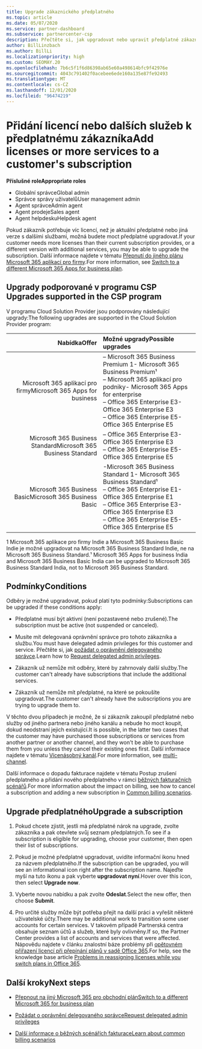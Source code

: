 ```yaml
---
title: Upgrade zákaznického předplatného
ms.topic: article
ms.date: 05/07/2020
ms.service: partner-dashboard
ms.subservice: partnercenter-csp
description: Přečtěte si, jak upgradovat nebo upravit předplatné zákazníka. Přidejte další licence nebo přejděte k jiné verzi s více službami.
author: BillLinzbach
ms.author: BillLi
ms.localizationpriority: high
ms.custom: SEOMAY.20
ms.openlocfilehash: 7b6c5f1f6d86398ab65e60a498614bfc9f42976e
ms.sourcegitcommit: 4043c791402f0acebee6ede160a135e87fe92493
ms.translationtype: MT
ms.contentlocale: cs-CZ
ms.lasthandoff: 12/01/2020
ms.locfileid: "96474219"
---
```

# <a name="add-licenses-or-more-services-to-a-customers-subscription"></a><span data-ttu-id="07460-104">Přidání licencí nebo dalších služeb k předplatnému zákazníka</span><span class="sxs-lookup"><span data-stu-id="07460-104">Add licenses or more services to a customer's subscription</span></span>

<span data-ttu-id="07460-105">**Příslušné role**</span><span class="sxs-lookup"><span data-stu-id="07460-105">**Appropriate roles**</span></span>

- <span data-ttu-id="07460-106">Globální správce</span><span class="sxs-lookup"><span data-stu-id="07460-106">Global admin</span></span>
- <span data-ttu-id="07460-107">Správce správy uživatelů</span><span class="sxs-lookup"><span data-stu-id="07460-107">User management admin</span></span>
- <span data-ttu-id="07460-108">Agent správce</span><span class="sxs-lookup"><span data-stu-id="07460-108">Admin agent</span></span>
- <span data-ttu-id="07460-109">Agent prodeje</span><span class="sxs-lookup"><span data-stu-id="07460-109">Sales agent</span></span>
- <span data-ttu-id="07460-110">Agent helpdesku</span><span class="sxs-lookup"><span data-stu-id="07460-110">Helpdesk agent</span></span>

<span data-ttu-id="07460-111">Pokud zákazník potřebuje víc licencí, než je aktuální předplatné nebo jiná verze s dalšími službami, možná budete moct předplatné upgradovat.</span><span class="sxs-lookup"><span data-stu-id="07460-111">If your customer needs more licenses than their current subscription provides, or a different version with additional services, you may be able to upgrade the subscription.</span></span> <span data-ttu-id="07460-112">Další informace najdete v tématu [Přepnutí do jiného plánu Microsoft 365 aplikací pro firmy](/microsoft-365/commerce/subscriptions/switch-to-a-different-plan).</span><span class="sxs-lookup"><span data-stu-id="07460-112">For more information, see [Switch to a different Microsoft 365 Apps for business plan](/microsoft-365/commerce/subscriptions/switch-to-a-different-plan).</span></span>

## <a name="upgrades-supported-in-the-csp-program"></a><span data-ttu-id="07460-113">Upgrady podporované v programu CSP <a id="upgradesubscription"></a></span><span class="sxs-lookup"><span data-stu-id="07460-113">Upgrades supported in the CSP program <a id="upgradesubscription"></a></span></span>

<span data-ttu-id="07460-114">V programu Cloud Solution Provider jsou podporovány následující upgrady:</span><span class="sxs-lookup"><span data-stu-id="07460-114">The following upgrades are supported in the Cloud Solution Provider program:</span></span>

| <span data-ttu-id="07460-115">Nabídka</span><span class="sxs-lookup"><span data-stu-id="07460-115">Offer</span></span> | <span data-ttu-id="07460-116">Možné upgrady</span><span class="sxs-lookup"><span data-stu-id="07460-116">Possible upgrades</span></span>|
|---:|:---|
| <span data-ttu-id="07460-117">Microsoft 365 aplikací pro firmy</span><span class="sxs-lookup"><span data-stu-id="07460-117">Microsoft 365 Apps for business</span></span>   | <span data-ttu-id="07460-118">– Microsoft 365 Business Premium 1</span><span class="sxs-lookup"><span data-stu-id="07460-118">- Microsoft 365 Business Premium¹</span></span> <br/>  <span data-ttu-id="07460-119">– Microsoft 365 aplikací pro podniky</span><span class="sxs-lookup"><span data-stu-id="07460-119">- Microsoft 365 Apps for enterprise</span></span> <br/> <span data-ttu-id="07460-120">– Office 365 Enterprise E3</span><span class="sxs-lookup"><span data-stu-id="07460-120">- Office 365 Enterprise E3</span></span> <br/> <span data-ttu-id="07460-121">– Office 365 Enterprise E5</span><span class="sxs-lookup"><span data-stu-id="07460-121">- Office 365 Enterprise E5</span></span> <br/> |
| <span data-ttu-id="07460-122">Microsoft 365 Business Standard</span><span class="sxs-lookup"><span data-stu-id="07460-122">Microsoft 365 Business Standard</span></span>    | <span data-ttu-id="07460-123">– Office 365 Enterprise E3</span><span class="sxs-lookup"><span data-stu-id="07460-123">- Office 365 Enterprise E3</span></span> <br/> <span data-ttu-id="07460-124">– Office 365 Enterprise E5</span><span class="sxs-lookup"><span data-stu-id="07460-124">- Office 365 Enterprise E5</span></span> <br/> |
| <span data-ttu-id="07460-125">Microsoft 365 Business Basic</span><span class="sxs-lookup"><span data-stu-id="07460-125">Microsoft 365 Business Basic</span></span> | <span data-ttu-id="07460-126">-Microsoft 365 Business Standard 1</span><span class="sxs-lookup"><span data-stu-id="07460-126">- Microsoft 365 Business Standard¹</span></span> <br/> <span data-ttu-id="07460-127">– Office 365 Enterprise E1</span><span class="sxs-lookup"><span data-stu-id="07460-127">- Office 365 Enterprise E1</span></span> <br/> <span data-ttu-id="07460-128">– Office 365 Enterprise E3</span><span class="sxs-lookup"><span data-stu-id="07460-128">- Office 365 Enterprise E3</span></span><br/> <span data-ttu-id="07460-129">– Office 365 Enterprise E5</span><span class="sxs-lookup"><span data-stu-id="07460-129">- Office 365 Enterprise E5</span></span> <br/> |

<span data-ttu-id="07460-130">1 Microsoft 365 aplikace pro firmy Indie a Microsoft 365 Business Basic Indie je možné upgradovat na Microsoft 365 Business Standard Indie, ne na Microsoft 365 Business Standard.</span><span class="sxs-lookup"><span data-stu-id="07460-130">¹ Microsoft 365 Apps for business India and Microsoft 365 Business Basic India can be upgraded to Microsoft 365 Business Standard India, not to Microsoft 365 Business Standard.</span></span>


## <a name="conditions"></a><span data-ttu-id="07460-131">Podmínky</span><span class="sxs-lookup"><span data-stu-id="07460-131">Conditions</span></span>

<span data-ttu-id="07460-132">Odběry je možné upgradovat, pokud platí tyto podmínky:</span><span class="sxs-lookup"><span data-stu-id="07460-132">Subscriptions can be upgraded if these conditions apply:</span></span>

- <span data-ttu-id="07460-133">Předplatné musí být aktivní (není pozastavené nebo zrušené).</span><span class="sxs-lookup"><span data-stu-id="07460-133">The subscription must be active (not suspended or canceled).</span></span>

- <span data-ttu-id="07460-134">Musíte mít delegovaná oprávnění správce pro tohoto zákazníka a službu.</span><span class="sxs-lookup"><span data-stu-id="07460-134">You must have delegated admin privileges for this customer and service.</span></span> <span data-ttu-id="07460-135">Přečtěte si, jak [požádat o oprávnění delegovaného správce](request-a-relationship-with-a-customer.md).</span><span class="sxs-lookup"><span data-stu-id="07460-135">Learn how to [Request delegated admin privileges](request-a-relationship-with-a-customer.md).</span></span>

- <span data-ttu-id="07460-136">Zákazník už nemůže mít odběry, které by zahrnovaly další služby.</span><span class="sxs-lookup"><span data-stu-id="07460-136">The customer can't already have subscriptions that include the additional services.</span></span>

- <span data-ttu-id="07460-137">Zákazník už nemůže mít předplatné, na které se pokoušíte upgradovat.</span><span class="sxs-lookup"><span data-stu-id="07460-137">The customer can't already have the subscriptions you are trying to upgrade them to.</span></span>

<span data-ttu-id="07460-138">V těchto dvou případech je možné, že si zákazník zakoupil předplatné nebo služby od jiného partnera nebo jiného kanálu a nebude ho moct koupit, dokud neodstraní jejich existující.</span><span class="sxs-lookup"><span data-stu-id="07460-138">It is possible, in the latter two cases that the customer may have purchased those subscriptions or services from another partner or another channel, and they won't be able to purchase them from you unless they cancel their existing ones first.</span></span> <span data-ttu-id="07460-139">Další informace najdete v tématu [Vícenásobný kanál](multichannel.md).</span><span class="sxs-lookup"><span data-stu-id="07460-139">For more information, see [multi-channel](multichannel.md).</span></span>

<span data-ttu-id="07460-140">Další informace o dopadu fakturace najdete v tématu Postup zrušení předplatného a přidání nového předplatného v rámci [běžných fakturačních scénářů](common-billing-scenarios.md).</span><span class="sxs-lookup"><span data-stu-id="07460-140">For more information about the impact on billing, see how to cancel a subscription and adding a new subscription in [Common billing scenarios](common-billing-scenarios.md).</span></span>

## <a name="upgrade-a-subscription"></a><span data-ttu-id="07460-141">Upgrade předplatného</span><span class="sxs-lookup"><span data-stu-id="07460-141">Upgrade a subscription</span></span>

1. <span data-ttu-id="07460-142">Pokud chcete zjistit, jestli má předplatné nárok na upgrade, zvolte zákazníka a pak otevřete svůj seznam předplatných.</span><span class="sxs-lookup"><span data-stu-id="07460-142">To see if a subscription is eligible for upgrading, choose your customer, then open their list of subscriptions.</span></span>

2. <span data-ttu-id="07460-143">Pokud je možné předplatné upgradovat, uvidíte informační ikonu hned za názvem předplatného.</span><span class="sxs-lookup"><span data-stu-id="07460-143">If the subscription can be upgraded, you will see an informational icon right after the subscription name.</span></span> <span data-ttu-id="07460-144">Najeďte myší na tuto ikonu a pak vyberte **upgradovat nyní**.</span><span class="sxs-lookup"><span data-stu-id="07460-144">Hover over this icon, then select **Upgrade now**.</span></span>

3. <span data-ttu-id="07460-145">Vyberte novou nabídku a pak zvolte **Odeslat**.</span><span class="sxs-lookup"><span data-stu-id="07460-145">Select the new offer, then choose **Submit**.</span></span>

4. <span data-ttu-id="07460-146">Pro určité služby může být potřeba přejít na další práci a vyřešit některé uživatelské účty.</span><span class="sxs-lookup"><span data-stu-id="07460-146">There may be additional work to transition some user accounts for certain services.</span></span> <span data-ttu-id="07460-147">V takovém případě Partnerská centra obsahuje seznam účtů a služeb, které byly ovlivněny.</span><span class="sxs-lookup"><span data-stu-id="07460-147">If so, the Partner Center provides a list of accounts and services that were affected.</span></span> <span data-ttu-id="07460-148">Nápovědu najdete v článku znalostní báze problémy při [opětovném přiřazení licencí při přepínání plánů v sadě Office 365](/microsoft-365/commerce/subscriptions/switch-to-a-different-plan).</span><span class="sxs-lookup"><span data-stu-id="07460-148">For help, see the knowledge base article [Problems in reassigning licenses while you switch plans in Office 365](/microsoft-365/commerce/subscriptions/switch-to-a-different-plan).</span></span>


## <a name="next-steps"></a><span data-ttu-id="07460-149">Další kroky</span><span class="sxs-lookup"><span data-stu-id="07460-149">Next steps</span></span>

- [<span data-ttu-id="07460-150">Přepnout na jiný Microsoft 365 pro obchodní plán</span><span class="sxs-lookup"><span data-stu-id="07460-150">Switch to a different Microsoft 365 for business plan</span></span>](/microsoft-365/commerce/subscriptions/switch-to-a-different-plan)

- [<span data-ttu-id="07460-151">Požádat o oprávnění delegovaného správce</span><span class="sxs-lookup"><span data-stu-id="07460-151">Request delegated admin privileges</span></span>](request-a-relationship-with-a-customer.md)

- [<span data-ttu-id="07460-152">Další informace o běžných scénářích fakturace</span><span class="sxs-lookup"><span data-stu-id="07460-152">Learn about common billing scenarios</span></span>](common-billing-scenarios.md)
